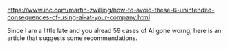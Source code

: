 https://www.inc.com/martin-zwilling/how-to-avoid-these-6-unintended-consequences-of-using-ai-at-your-company.html

Since I am a little late and you alread 59 cases of AI gone worng, here is an article that suggests some recommendations.
